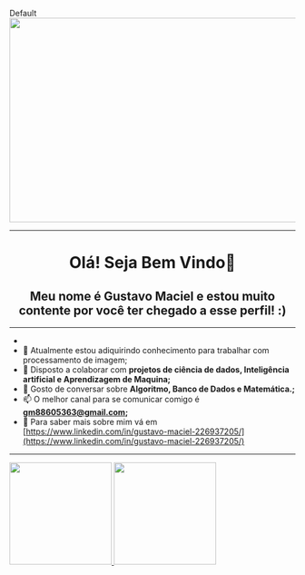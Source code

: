 Default
<img align="top" width="640" height="360" src="https://wallpapercave.com/wp/jHo76kp.jpg">

<hr>
<h1 align="center">Olá! Seja Bem Vindo👋 </h1>
<h2 align="center">Meu nome é Gustavo Maciel e estou muito contente por você ter chegado a esse perfil! :) </h2>
<hr>
<p align="left">

-  
- 🌱 Atualmente estou adiquirindo conhecimento para trabalhar com processamento de imagem;
- 👯 Disposto a colaborar com **projetos de ciência de dados, Inteligência artificial e Aprendizagem de Maquina;**
- 💬 Gosto de conversar sobre **Algoritmo, Banco de Dados e Matemática.;**
- 📫 O melhor canal para se comunicar comigo é **gm88605363@gmail.com;**
- 📄 Para saber mais sobre mim vá em [https://www.linkedin.com/in/gustavo-maciel-226937205/](https://www.linkedin.com/in/gustavo-maciel-226937205/)

<hr>
<div>
 <a href="https://github.com/Gus-1003/">
  <img height="180em" src="https://github-readme-stats.vercel.app/api?username=gus-1003&show_icons=true&theme=dark" style"max-width: 100%;" />
  <img height="180em" src="https://github-readme-stats.vercel.app/api/top-langs/?username=gus-1003&layout=compact&theme=dark" style"max-width: 100%;" />
 </a>
</div>

